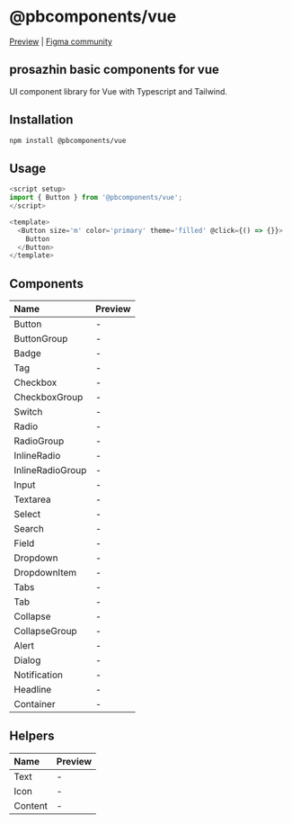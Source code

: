 # @pbcomponents/vue

[Preview](https://pbcomponents-vue.vercel.app/?path=/docs/intro--docs) | [Figma community](https://www.figma.com/community/file/1214486013859546496/pbcomponents)

## prosazhin basic components for vue

UI component library for Vue with Typescript and Tailwind.

## Installation

```bash
npm install @pbcomponents/vue
```

## Usage

```javascript
<script setup>
import { Button } from '@pbcomponents/vue';
</script>

<template>
  <Button size='m' color='primary' theme='filled' @click={() => {}}>
    Button
  </Button>
</template>
```

## Components

| Name             | Preview |
| :--------------- | :------ |
| Button           | -       |
| ButtonGroup      | -       |
| Badge            | -       |
| Tag              | -       |
| Checkbox         | -       |
| CheckboxGroup    | -       |
| Switch           | -       |
| Radio            | -       |
| RadioGroup       | -       |
| InlineRadio      | -       |
| InlineRadioGroup | -       |
| Input            | -       |
| Textarea         | -       |
| Select           | -       |
| Search           | -       |
| Field            | -       |
| Dropdown         | -       |
| DropdownItem     | -       |
| Tabs             | -       |
| Tab              | -       |
| Collapse         | -       |
| CollapseGroup    | -       |
| Alert            | -       |
| Dialog           | -       |
| Notification     | -       |
| Headline         | -       |
| Container        | -       |

## Helpers

| Name    | Preview |
| :------ | :------ |
| Text    | -       |
| Icon    | -       |
| Content | -       |
